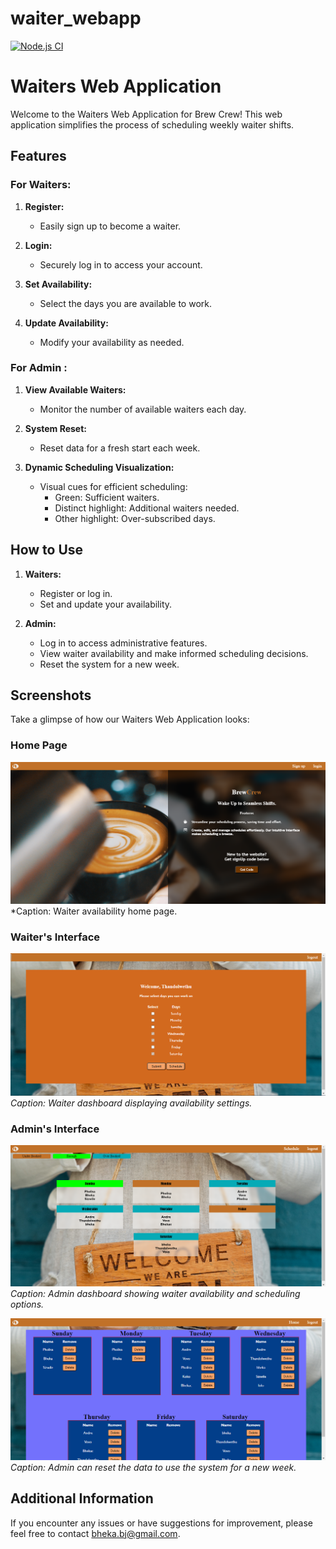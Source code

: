 # waiter_webapp
[![Node.js CI](https://github.com/Razorma/waiter_webapp/actions/workflows/node.js.yml/badge.svg)](https://github.com/Razorma/waiter_webapp/actions/workflows/node.js.yml)
# Waiters Web Application

Welcome to the Waiters Web Application for Brew Crew! This web application simplifies the process of scheduling weekly waiter shifts.

## Features

### For Waiters:

1. **Register:**
   - Easily sign up to become a waiter.

2. **Login:**
   - Securely log in to access your account.

3. **Set Availability:**
   - Select the days you are available to work.

4. **Update Availability:**
   - Modify your availability as needed.

### For Admin :

1. **View Available Waiters:**
   - Monitor the number of available waiters each day.

2. **System Reset:**
   - Reset data for a fresh start each week.

3. **Dynamic Scheduling Visualization:**
   - Visual cues for efficient scheduling:
      - Green: Sufficient waiters.
      - Distinct highlight: Additional waiters needed.
      - Other highlight: Over-subscribed days.

## How to Use

1. **Waiters:**
   - Register or log in.
   - Set and update your availability.

2. **Admin:**
   - Log in to access administrative features.
   - View waiter availability and make informed scheduling decisions.
   - Reset the system for a new week.

## Screenshots

Take a glimpse of how our Waiters Web Application looks:

### Home Page

![home page](/images/home_page.png)
*Caption: Waiter availability home page.

### Waiter's Interface

![Waiter Dashboard](/images/waiter_dashboard.png)
*Caption: Waiter dashboard displaying availability settings.*

### Admin's Interface

![Admin Dashboard](/images/admin_dashboard.png)
*Caption: Admin dashboard showing waiter availability and scheduling options.*


![Admin System update](/images/admin_scheduling.png)
*Caption: Admin can reset the data to use the system for a new week.*


## Additional Information

If you encounter any issues or have suggestions for improvement, please feel free to contact bheka.bj@gmail.com.


